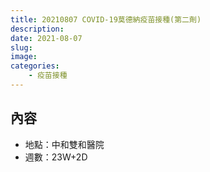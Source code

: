 ```yaml
---
title: 20210807 COVID-19莫德納疫苗接種(第二劑)
description: 
date: 2021-08-07
slug: 
image: 
categories:
    - 疫苗接種 
---
```


## 內容

* 地點：中和雙和醫院
* 週數：23W+2D


